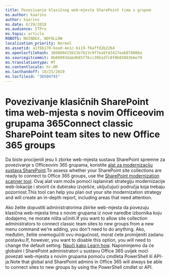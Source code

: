 ```yaml
---
title: Povezivanje klasičnog web-mjesta SharePoint tima s grupom
ms.author: kaarins
author: kaarins
ms.date: 6/29/2018
ms.audience: ITPro
ms.topic: article
ROBOTS: NOINDEX, NOFOLLOW
localization_priority: Normal
ms.assetid: a1f6b170-bead-4e1c-b119-f6affd2b2264
ms.openlocfilehash: 389880415621b7623c9f7ea9f43417eab878806a
ms.sourcegitcommit: 0b06093dabd685f76cc39b1d7c0f8b03883b6e79
ms.translationtype: MT
ms.contentlocale: hr-HR
ms.lasthandoff: 10/25/2019
ms.locfileid: "36504745"
---
```

# <a name="connect-classic-sharepoint-team-sites-to-new-office-365-groups"></a><span data-ttu-id="fcd8b-102">Povezivanje klasičnih SharePoint tima web-mjesta s novim Officeovim grupama 365</span><span class="sxs-lookup"><span data-stu-id="fcd8b-102">Connect classic SharePoint team sites to new Office 365 groups</span></span>

<span data-ttu-id="fcd8b-103">Da biste procijenili jesu li zbirke web-mjesta sustava SharePoint spremne za povezivanje s Officeovim 365 grupama, koristite [alat za modernizaciju sustava SharePoint](https://go.microsoft.com/fwlink/?linkid=873066).</span><span class="sxs-lookup"><span data-stu-id="fcd8b-103">To assess whether your SharePoint site collections are ready to connect to Office 365 groups, use the [SharePoint modernization scanner tool](https://go.microsoft.com/fwlink/?linkid=873066).</span></span> <span data-ttu-id="fcd8b-104">Ovaj alat vam može pomoći isplanirati strategiju modernizacije web-lokacije i stvorit će dubinsko izvješće, uključujući područja koja trebaju pozornost.</span><span class="sxs-lookup"><span data-stu-id="fcd8b-104">This tool can help you plan out your site modernization strategy and will create an in-depth report, including areas that need attention.</span></span>
  
<span data-ttu-id="fcd8b-105">Ako želite dopustiti administratorima zbirke web-mjesta da povezuju klasična web-mjesta tima s novim grupama iz nove naredbe izbornika koju dodajemo, ne morate ništa učiniti.</span><span class="sxs-lookup"><span data-stu-id="fcd8b-105">If you want to allow site collection administrators to connect classic team sites to new groups from a new menu command we're adding, you don't need to do anything.</span></span> <span data-ttu-id="fcd8b-106">Ako, međutim, želite onemogućiti ovu mogućnost, morat ćete promijeniti zadanu postavku.</span><span class="sxs-lookup"><span data-stu-id="fcd8b-106">If, however, you want to disable this option, you will need to change the default setting.</span></span> <span data-ttu-id="fcd8b-107">[Nauči kako](https://go.microsoft.com/fwlink/?linkid=2004316).</span><span class="sxs-lookup"><span data-stu-id="fcd8b-107">[Learn how](https://go.microsoft.com/fwlink/?linkid=2004316).</span></span> <span data-ttu-id="fcd8b-108">Napominjemo da će globalni i SharePoint administratori u sustavu Office 365 uvijek moći povezati web-mjesta s novim grupama pomoću cmdleta PowerShell ili API-ja.</span><span class="sxs-lookup"><span data-stu-id="fcd8b-108">Note that global and SharePoint admins in Office 365 will always be able to connect sites to new groups by using the PowerShell cmdlet or API.</span></span>
  

